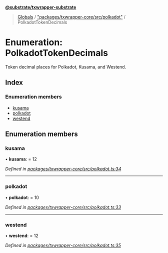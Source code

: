 **[@substrate/txwrapper-substrate](../README.md)**

> [Globals](../globals.md) / ["packages/txwrapper-core/src/polkadot"](../modules/_packages_txwrapper_core_src_polkadot_.md) / PolkadotTokenDecimals

# Enumeration: PolkadotTokenDecimals

Token decimal places for Polkadot, Kusama, and Westend.

## Index

### Enumeration members

* [kusama](_packages_txwrapper_core_src_polkadot_.polkadottokendecimals.md#kusama)
* [polkadot](_packages_txwrapper_core_src_polkadot_.polkadottokendecimals.md#polkadot)
* [westend](_packages_txwrapper_core_src_polkadot_.polkadottokendecimals.md#westend)

## Enumeration members

### kusama

•  **kusama**:  = 12

*Defined in [packages/txwrapper-core/src/polkadot.ts:34](https://github.com/paritytech/txwrapper-core/blob/1c09a0e/packages/txwrapper-core/src/polkadot.ts#L34)*

___

### polkadot

•  **polkadot**:  = 10

*Defined in [packages/txwrapper-core/src/polkadot.ts:33](https://github.com/paritytech/txwrapper-core/blob/1c09a0e/packages/txwrapper-core/src/polkadot.ts#L33)*

___

### westend

•  **westend**:  = 12

*Defined in [packages/txwrapper-core/src/polkadot.ts:35](https://github.com/paritytech/txwrapper-core/blob/1c09a0e/packages/txwrapper-core/src/polkadot.ts#L35)*
